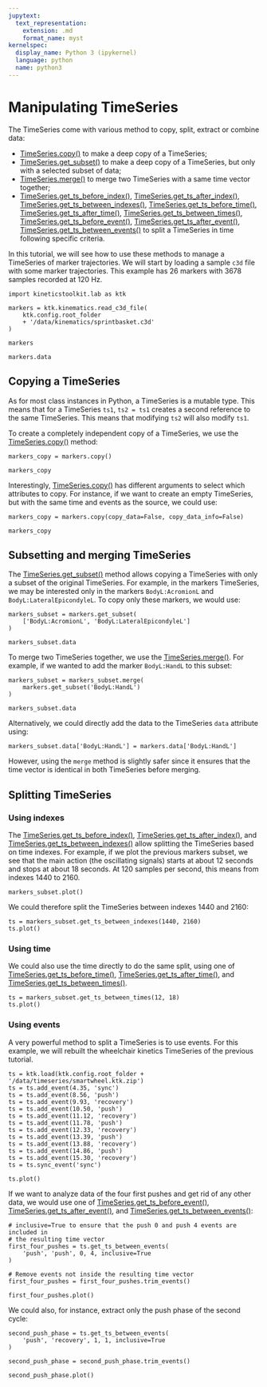 ```yaml
---
jupytext:
  text_representation:
    extension: .md
    format_name: myst
kernelspec:
  display_name: Python 3 (ipykernel)
  language: python
  name: python3
---
```


# Manipulating TimeSeries

The TimeSeries come with various method to copy, split, extract or combine data:

- [TimeSeries.copy()](../api/kineticstoolkit.TimeSeries.copy.rst) to make a deep copy of a TimeSeries;
- [TimeSeries.get_subset()](../api/kineticstoolkit.TimeSeries.get_subset.rst) to make a deep copy of a TimeSeries, but only with a selected subset of data;
- [TimeSeries.merge()](../api/kineticstoolkit.TimeSeries.merge.rst) to merge two TimeSeries with a same time vector together;
- [TimeSeries.get_ts_before_index()](../api/kineticstoolkit.TimeSeries.get_ts_before_index.rst),
  [TimeSeries.get_ts_after_index()](../api/kineticstoolkit.TimeSeries.get_ts_after_index.rst),
  [TimeSeries.get_ts_between_indexes()](../api/kineticstoolkit.TimeSeries.get_ts_between_indexes.rst),
  [TimeSeries.get_ts_before_time()](../api/kineticstoolkit.TimeSeries.get_ts_before_time.rst),
  [TimeSeries.get_ts_after_time()](../api/kineticstoolkit.TimeSeries.get_ts_after_time.rst),
  [TimeSeries.get_ts_between_times()](../api/kineticstoolkit.TimeSeries.get_ts_between_times.rst),
  [TimeSeries.get_ts_before_event()](../api/kineticstoolkit.TimeSeries.get_ts_before_event.rst),
  [TimeSeries.get_ts_after_event()](../api/kineticstoolkit.TimeSeries.get_ts_after_event.rst),
  [TimeSeries.get_ts_between_events()](../api/kineticstoolkit.TimeSeries.get_ts_between_events.rst) to split a TimeSeries in time following specific criteria.

In this tutorial, we will see how to use these methods to manage a TimeSeries of marker trajectories. We will start by loading a sample `c3d` file with some marker trajectories. This example has 26 markers with 3678 samples recorded at 120 Hz.

```{code-cell}
import kineticstoolkit.lab as ktk

markers = ktk.kinematics.read_c3d_file(
    ktk.config.root_folder
    + '/data/kinematics/sprintbasket.c3d'
)

markers
```

```{code-cell} ipython3
markers.data
```

## Copying a TimeSeries

As for most class instances in Python, a TimeSeries is a mutable type. This means that for a TimeSeries `ts1`, `ts2 = ts1` creates a second reference to the same TimeSeries. This means that modifying `ts2` will also modify `ts1`.

To create a completely independent copy of a TimeSeries, we use the [TimeSeries.copy()](../api/kineticstoolkit.TimeSeries.copy.rst) method:

```{code-cell}
markers_copy = markers.copy()

markers_copy
```

Interestingly, [TimeSeries.copy()](../api/kineticstoolkit.TimeSeries.copy.rst) has different arguments to select which attributes to copy. For instance, if we want to create an empty TimeSeries, but with the same time and events as the source, we could use:

```{code-cell}
markers_copy = markers.copy(copy_data=False, copy_data_info=False)

markers_copy
```

## Subsetting and merging TimeSeries

The [TimeSeries.get_subset()](../api/kineticstoolkit.TimeSeries.get_subset.rst) method allows copying a TimeSeries with only a subset of the original TimeSeries. For example, in the markers TimeSeries, we may be interested only in the markers `BodyL:AcromionL` and `BodyL:LateralEpicondyleL`. To copy only these markers, we would use:

```{code-cell}
markers_subset = markers.get_subset(
    ['BodyL:AcromionL', 'BodyL:LateralEpicondyleL']
)

markers_subset.data
```

To merge two TimeSeries together, we use the [TimeSeries.merge()](../api/kineticstoolkit.TimeSeries.merge.rst). For example, if we wanted to add the marker `BodyL:HandL` to this subset:

```{code-cell}
markers_subset = markers_subset.merge(
    markers.get_subset('BodyL:HandL')
)

markers_subset.data
```

Alternatively, we could directly add the data to the TimeSeries `data` attribute using:

```
markers_subset.data['BodyL:HandL'] = markers.data['BodyL:HandL']
```

However, using the `merge` method is slightly safer since it ensures that the time vector is identical in both TimeSeries before merging.

## Splitting TimeSeries

### Using indexes

The [TimeSeries.get_ts_before_index()](../api/kineticstoolkit.TimeSeries.get_ts_before_index.rst),
[TimeSeries.get_ts_after_index()](../api/kineticstoolkit.TimeSeries.get_ts_after_index.rst), and
[TimeSeries.get_ts_between_indexes()](../api/kineticstoolkit.TimeSeries.get_ts_between_indexes.rst)
allow splitting the TimeSeries based on time indexes. For example, if we plot the previous markers subset, we see that the main action (the oscillating signals) starts at about 12 seconds and stops at about 18 seconds. At 120 samples per second, this means from indexes 1440 to 2160.

```{code-cell}
markers_subset.plot()
```

We could therefore split the TimeSeries between indexes 1440 and 2160:

```{code-cell}
ts = markers_subset.get_ts_between_indexes(1440, 2160)
ts.plot()
```

### Using time

We could also use the time directly to do the same split, using one of
[TimeSeries.get_ts_before_time()](../api/kineticstoolkit.TimeSeries.get_ts_before_time.rst),
[TimeSeries.get_ts_after_time()](../api/kineticstoolkit.TimeSeries.get_ts_after_time.rst), and
[TimeSeries.get_ts_between_times()](../api/kineticstoolkit.TimeSeries.get_ts_between_times.rst).

```{code-cell}
ts = markers_subset.get_ts_between_times(12, 18)
ts.plot()
```

### Using events

A very powerful method to split a TimeSeries is to use events. For this example, we will rebuilt the wheelchair kinetics TimeSeries of the previous tutorial.

```{code-cell}
ts = ktk.load(ktk.config.root_folder + '/data/timeseries/smartwheel.ktk.zip')
ts = ts.add_event(4.35, 'sync')
ts = ts.add_event(8.56, 'push')
ts = ts.add_event(9.93, 'recovery')
ts = ts.add_event(10.50, 'push')
ts = ts.add_event(11.12, 'recovery')
ts = ts.add_event(11.78, 'push')
ts = ts.add_event(12.33, 'recovery')
ts = ts.add_event(13.39, 'push')
ts = ts.add_event(13.88, 'recovery')
ts = ts.add_event(14.86, 'push')
ts = ts.add_event(15.30, 'recovery')
ts = ts.sync_event('sync')

ts.plot()
```

If we want to analyze data of the four first pushes and get rid of any other data, we would use one of
[TimeSeries.get_ts_before_event()](../api/kineticstoolkit.TimeSeries.get_ts_before_event.rst),
[TimeSeries.get_ts_after_event()](../api/kineticstoolkit.TimeSeries.get_ts_after_event.rst), and
[TimeSeries.get_ts_between_events()](../api/kineticstoolkit.TimeSeries.get_ts_between_events.rst):

```{code-cell}
# inclusive=True to ensure that the push 0 and push 4 events are included in
# the resulting time vector
first_four_pushes = ts.get_ts_between_events(
    'push', 'push', 0, 4, inclusive=True
)

# Remove events not inside the resulting time vector
first_four_pushes = first_four_pushes.trim_events()

first_four_pushes.plot()
```

We could also, for instance, extract only the push phase of the second cycle:

```{code-cell} ipython3
second_push_phase = ts.get_ts_between_events(
    'push', 'recovery', 1, 1, inclusive=True
)

second_push_phase = second_push_phase.trim_events()

second_push_phase.plot()
```
